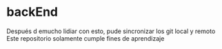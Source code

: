# backEnd
Después d emucho lidiar con esto, pude sincronizar los git local y remoto
Este repositorio solamente cumple fines de aprendizaje
